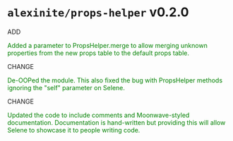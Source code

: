 # `alexinite/props-helper` **v0.2.0**

<span style="text-decoration:bold,color:white,background-color:green,border-radius:5px,padding:2px,margin-right:3px">ADD</span><p style="color:green">Added a parameter to PropsHelper.merge to allow merging unknown properties from the new props table to the default props table.</p>
<span style="text-decoration:bold,color:white,background-color:green,border-radius:5px,padding:2px,margin-right:3px">CHANGE</span><p style="color:green">De-OOPed the module. This also fixed the bug with PropsHelper methods ignoring the "self" parameter on Selene.</p>
<span style="text-decoration:bold,color:white,background-color:green,border-radius:5px,padding:2px,margin-right:3px">CHANGE</span><p style="color:green">Updated the code to include comments and Moonwave-styled documentation. Documentation is hand-written but providing this will allow Selene to showcase it to people writing code.</p>